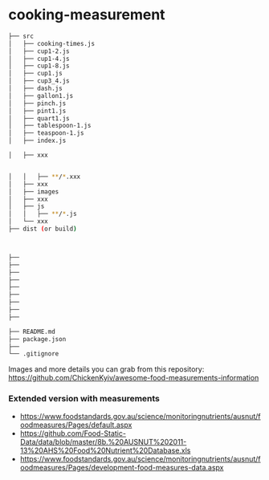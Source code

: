 # cooking-measurement



```bash
├── src
│   ├── cooking-times.js
│   ├── cup1-2.js
│   ├── cup1-4.js
│   ├── cup1-8.js
│   ├── cup1.js
│   ├── cup3_4.js
│   ├── dash.js
│   ├── gallon1.js
│   ├── pinch.js
│   ├── pint1.js
│   ├── quart1.js
│   ├── tablespoon-1.js
│   ├── teaspoon-1.js
│   ├── index.js

│   ├── xxx


│   │   ├── **/*.xxx
│   ├── xxx
│   ├── images
│   ├── xxx
│   ├── js
│   │   ├── **/*.js
│   └── xxx
├── dist (or build)



├── 
├── 
├── 
├── 
├── 
├── 
├── 
├── 
├── 

├── README.md
├── package.json
├── 
└── .gitignore
```


Images and more details you can grab from this repository: https://github.com/ChickenKyiv/awesome-food-measurements-information


### Extended version with measurements

- https://www.foodstandards.gov.au/science/monitoringnutrients/ausnut/foodmeasures/Pages/default.aspx
- https://github.com/Food-Static-Data/data/blob/master/8b.%20AUSNUT%202011-13%20AHS%20Food%20Nutrient%20Database.xls
- https://www.foodstandards.gov.au/science/monitoringnutrients/ausnut/foodmeasures/Pages/development-food-measures-data.aspx
